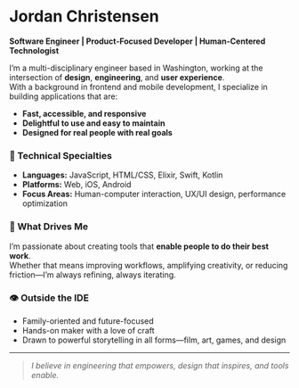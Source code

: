 # Jordan Christensen

**Software Engineer | Product-Focused Developer | Human-Centered Technologist**

I’m a multi-disciplinary engineer based in Washington, working at the intersection of **design**, **engineering**, and **user experience**.  
With a background in frontend and mobile development, I specialize in building applications that are:

- **Fast, accessible, and responsive**
- **Delightful to use and easy to maintain**
- **Designed for real people with real goals**

### 🔧 Technical Specialties
- **Languages:** JavaScript, HTML/CSS, Elixir, Swift, Kotlin  
- **Platforms:** Web, iOS, Android  
- **Focus Areas:** Human-computer interaction, UX/UI design, performance optimization

### 🎯 What Drives Me
I’m passionate about creating tools that **enable people to do their best work**.  
Whether that means improving workflows, amplifying creativity, or reducing friction—I’m always refining, always iterating.

### 👁️ Outside the IDE
- Family-oriented and future-focused  
- Hands-on maker with a love of craft  
- Drawn to powerful storytelling in all forms—film, art, games, and design

---

> *I believe in engineering that empowers, design that inspires, and tools enable.*
